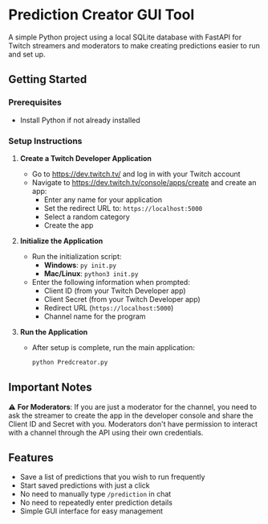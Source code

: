 # Prediction Creator GUI Tool

A simple Python project using a local SQLite database with FastAPI for Twitch streamers and moderators to make creating predictions easier to run and set up.

## Getting Started

### Prerequisites
- Install Python if not already installed

### Setup Instructions

1. **Create a Twitch Developer Application**
   - Go to https://dev.twitch.tv/ and log in with your Twitch account
   - Navigate to https://dev.twitch.tv/console/apps/create and create an app:
     - Enter any name for your application
     - Set the redirect URL to: `https://localhost:5000`
     - Select a random category
     - Create the app

2. **Initialize the Application**
   - Run the initialization script:
     - **Windows**: `py init.py`
     - **Mac/Linux**: `python3 init.py`
   - Enter the following information when prompted:
     - Client ID (from your Twitch Developer app)
     - Client Secret (from your Twitch Developer app)
     - Redirect URL (`https://localhost:5000`)
     - Channel name for the program

3. **Run the Application**
   - After setup is complete, run the main application:
     ```bash
     python Predcreator.py
     ```

## Important Notes

⚠️ **For Moderators**: If you are just a moderator for the channel, you need to ask the streamer to create the app in the developer console and share the Client ID and Secret with you. Moderators don't have permission to interact with a channel through the API using their own credentials.

## Features

- Save a list of predictions that you wish to run frequently
- Start saved predictions with just a click
- No need to manually type `/prediction` in chat
- No need to repeatedly enter prediction details
- Simple GUI interface for easy management